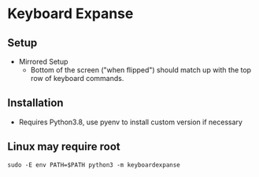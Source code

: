 # Keyboard Expanse

## Setup

- Mirrored Setup
    - Bottom of the screen ("when flipped") should match up with the top row of keyboard commands.

## Installation

- Requires Python3.8, use pyenv to install custom version if necessary

## Linux may require root

```
sudo -E env PATH=$PATH python3 -m keyboardexpanse
```